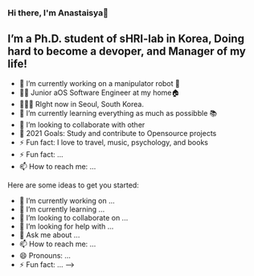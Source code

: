 ### Hi there, I'm Anastaisya👋

## I’m a Ph.D. student of sHRI-lab in Korea, Doing hard to become a devoper, and Manager of my life!

- 🔭 I’m currently working on a manipulator robot 🤖
- 👨‍💻 Junior aOS Software Engineer at my home🏠
- 📍👨‍🗺️ RIght now in Seoul, South Korea.
- 🌱 I’m currently learning everything as much as possibble 📚 
- 👯 I’m looking to collaborate with other
- 🥅 2021 Goals: Study and contribute to Opensource projects
- ⚡ Fun fact: I love to travel, music, psychology, and books
- ⚡ Fun fact: ...
- 📫 How to reach me: ...


Here are some ideas to get you started:

- 🔭 I’m currently working on ...
- 🌱 I’m currently learning ...
- 👯 I’m looking to collaborate on ...
- 🤔 I’m looking for help with ...
- 💬 Ask me about ...
- 📫 How to reach me: ...
- 😄 Pronouns: ...
- ⚡ Fun fact: ...
-->
